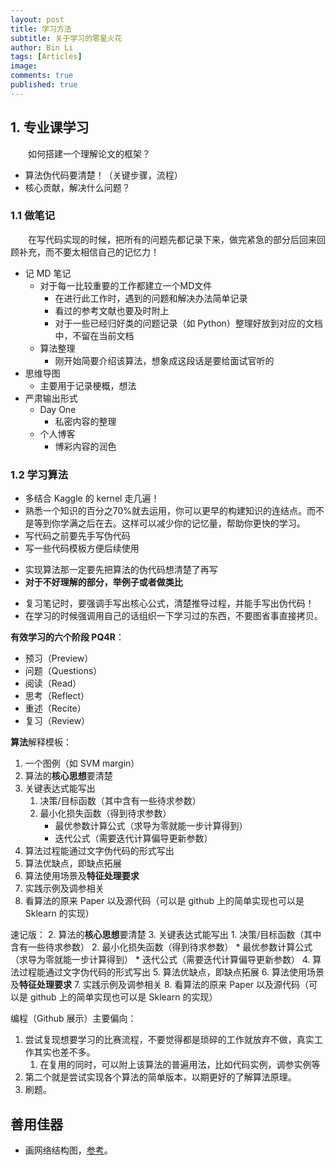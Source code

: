 ```yaml
---
layout: post
title: 学习方法
subtitle: 关于学习的零星火花
author: Bin Li
tags: [Articles]
image: 
comments: true
published: true
---
```


## 1. 专业课学习
　　如何搭建一个理解论文的框架？
* 算法伪代码要清楚！（关键步骤，流程）
* 核心贡献，解决什么问题？

### 1.1 做笔记
　　在写代码实现的时候，把所有的问题先都记录下来，做完紧急的部分后回来回顾补充，而不要太相信自己的记忆力！
- 记 MD 笔记
	- 对于每一比较重要的工作都建立一个MD文件
		- 在进行此工作时，遇到的问题和解决办法简单记录
		- 看过的参考文献也要及时附上
		- 对于一些已经归好类的问题记录（如 Python）整理好放到对应的文档中，不留在当前文档
	- 算法整理
		- 刚开始简要介绍该算法，想象成这段话是要给面试官听的
- 思维导图
	- 主要用于记录梗概，想法
- 严肃输出形式
	- Day One
		- 私密内容的整理
	- 个人博客
		- 博彩内容的润色

### 1.2 学习算法
* 多结合 Kaggle 的 kernel 走几遍！
* 熟悉一个知识的百分之70%就去运用，你可以更早的构建知识的连结点。而不是等到你学满之后在去。这样可以减少你的记忆量，帮助你更快的学习。
* 写代码之前要先手写伪代码
* 写一些代码模板方便后续使用
- 实现算法那一定要先把算法的伪代码想清楚了再写
- **对于不好理解的部分，举例子或者做类比**
* 复习笔记时，要强调手写出核心公式，清楚推导过程，并能手写出伪代码！
* 在学习的时候强调用自己的话组织一下学习过的东西，不要图省事直接拷贝。

**有效学习的六个阶段 PQ4R**：
* 预习（Preview）
* 问题（Questions）
* 阅读（Read）
* 思考（Reflect）
* 重述（Recite）
* 复习（Review）

**算法**解释模板：
1. 一个图例（如 SVM margin）
2. 算法的**核心思想**要清楚
3. 关键表达式能写出
    1. 决策/目标函数（其中含有一些待求参数）
    2. 最小化损失函数（得到待求参数）
        * 最优参数计算公式（求导为零就能一步计算得到）
        * 迭代公式（需要迭代计算偏导更新参数）
4. 算法过程能通过文字伪代码的形式写出
5. 算法优缺点，即缺点拓展
6. 算法使用场景及**特征处理要求**
7. 实践示例及调参相关
8. 看算法的原来 Paper 以及源代码（可以是 github 上的简单实现也可以是 Sklearn 的实现）

速记版：
2. 算法的**核心思想**要清楚
3. 关键表达式能写出
    1. 决策/目标函数（其中含有一些待求参数）
    2. 最小化损失函数（得到待求参数）
        * 最优参数计算公式（求导为零就能一步计算得到）
        * 迭代公式（需要迭代计算偏导更新参数）
4. 算法过程能通过文字伪代码的形式写出
5. 算法优缺点，即缺点拓展
6. 算法使用场景及**特征处理要求**
7. 实践示例及调参相关
8. 看算法的原来 Paper 以及源代码（可以是 github 上的简单实现也可以是 Sklearn 的实现）


编程（Github 展示）主要偏向：
1. 尝试复现想要学习的比赛流程，不要觉得都是琐碎的工作就放弃不做，真实工作其实也差不多。
    1. 在复用的同时，可以附上该算法的普遍用法，比如代码实例，调参实例等
2. 第二个就是尝试实现各个算法的简单版本，以期更好的了解算法原理。
3. 刷题。

## 善用佳器
* 画网络结构图，[参考](https://zhuanlan.zhihu.com/p/60146525)。
